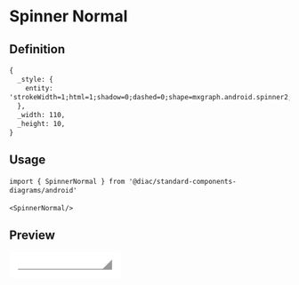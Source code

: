 # Spinner Normal

## Definition

```
{
  _style: { 
    entity: 'strokeWidth=1;html=1;shadow=0;dashed=0;shape=mxgraph.android.spinner2;align=center;fillColor=#999999;strokeColor=#999999;verticalAlign=bottom',
  },
  _width: 110,
  _height: 10,
}
```

## Usage

```
import { SpinnerNormal } from '@diac/standard-components-diagrams/android'

<SpinnerNormal/>
```

## Preview

<img src="./spinner-normal.png" width="200"/>
